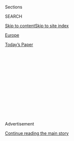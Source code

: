 <div id="app">

<div>

<div>

<div>

<div class="NYTAppHideMasthead css-1q2w90k e1suatyy0">

<div class="section css-ui9rw0 e1suatyy2">

<div class="css-eph4ug er09x8g0">

<div class="css-6n7j50">

</div>

<span class="css-1dv1kvn">Sections</span>

<div class="css-10488qs">

<span class="css-1dv1kvn">SEARCH</span>

</div>

[Skip to content](#site-content)[Skip to site
index](#site-index)

</div>

<div id="masthead-section-label" class="css-1wr3we4 eaxe0e00">

[Europe](https://www.nytimes.com/section/world/europe)

</div>

<div class="css-10698na e1huz5gh0">

</div>

</div>

<div id="masthead-bar-one" class="section hasLinks css-15hmgas e1csuq9d3">

<div class="css-uqyvli e1csuq9d0">

</div>

<div class="css-1uqjmks e1csuq9d1">

</div>

<div class="css-9e9ivx">

[](https://myaccount.nytimes.com/auth/login?response_type=cookie&client_id=vi)

</div>

<div class="css-1bvtpon e1csuq9d2">

[Today’s
Paper](https://www.nytimes.com/section/todayspaper)

</div>

</div>

</div>

</div>

<div data-aria-hidden="false">

<div id="site-content" data-role="main">

<div>

<div class="css-1aor85t" style="opacity:0.000000001;z-index:-1;visibility:hidden">

<div class="css-1hqnpie">

<div class="css-epjblv">

<span class="css-17xtcya">[Europe](/section/world/europe)</span><span class="css-x15j1o">|</span><span class="css-fwqvlz">As
Genoa Inaugurates New Bridge, the Feeling Is
Bittersweet</span>

</div>

<div class="css-k008qs">

<div class="css-1iwv8en">

<span class="css-18z7m18"></span>

<div>

</div>

</div>

<span class="css-1n6z4y">https://nyti.ms/30jnt5D</span>

<div class="css-1705lsu">

<div class="css-4xjgmj">

<div class="css-4skfbu" data-role="toolbar" data-aria-label="Social Media Share buttons, Save button, and Comments Panel with current comment count" data-testid="share-tools">

  - 
  - 
  - 
  - 
    
    <div class="css-6n7j50">
    
    </div>

  - 

</div>

</div>

</div>

</div>

</div>

</div>

<div id="NYT_TOP_BANNER_REGION" class="css-13pd83m">

</div>

<div id="top-wrapper" class="css-1sy8kpn">

<div id="top-slug" class="css-l9onyx">

Advertisement

</div>

[Continue reading the main
story](#after-top)

<div class="ad top-wrapper" style="text-align:center;height:100%;display:block;min-height:250px">

<div id="top" class="place-ad" data-position="top" data-size-key="top">

</div>

</div>

<div id="after-top">

</div>

</div>

<div>

<div id="sponsor-wrapper" class="css-1hyfx7x">

<div id="sponsor-slug" class="css-19vbshk">

Supported by

</div>

[Continue reading the main
story](#after-sponsor)

<div id="sponsor" class="ad sponsor-wrapper" style="text-align:center;height:100%;display:block">

</div>

<div id="after-sponsor">

</div>

</div>

<div class="css-186x18t">

</div>

<div class="css-1vkm6nb ehdk2mb0">

# As Genoa Inaugurates<span class="css-8l6xbc evw5hdy0"> </span>New Bridge, the Feeling Is Bittersweet

</div>

Built in less than two years to replace the collapsed Morandi bridge,
the new span is already a point of pride for Italy. But residents fear
it will not be enough to revive their aging port city.

<div class="css-79elbk" data-testid="photoviewer-wrapper">

<div class="css-z3e15g" data-testid="photoviewer-wrapper-hidden">

</div>

<div class="css-1a48zt4 ehw59r15" data-testid="photoviewer-children">

![<span class="css-16f3y1r e13ogyst0" data-aria-hidden="true">The new
Genoa San Giorgio bridge was built speedily, but its construction and
other infrastructure repairs in the area have made life difficult for
many Genoa
residents.</span><span class="css-cnj6d5 e1z0qqy90" itemprop="copyrightHolder"><span class="css-1ly73wi e1tej78p0">Credit...</span><span><span>Luca
Zennaro/EPA, via
Shutterstock</span></span></span>](https://static01.nyt.com/images/2020/08/03/world/03genoa-new-bridge-sub2/merlin_175214016_41b4457a-b13a-4da7-9ca0-cc69e81911f1-articleLarge.jpg?quality=75&auto=webp&disable=upscale)

</div>

</div>

<div class="css-18e8msd">

<div class="css-vp77d3 epjyd6m0">

<div class="css-1baulvz">

By [<span class="css-1baulvz last-byline" itemprop="name">Gaia
Pianigiani</span>](https://www.nytimes.com/by/gaia-pianigiani)

</div>

</div>

  - 
    
    <div class="css-ld3wwf e16638kd2">
    
    Aug. 2,
    2020
    
    </div>

  - 
    
    <div class="css-4xjgmj">
    
    <div class="css-d8bdto" data-role="toolbar" data-aria-label="Social Media Share buttons, Save button, and Comments Panel with current comment count" data-testid="share-tools">
    
      - 
      - 
      - 
      - 
        
        <div class="css-6n7j50">
        
        </div>
    
      - 
    
    </div>
    
    </div>

</div>

</div>

<div class="section meteredContent css-1r7ky0e" name="articleBody" itemprop="articleBody">

<div class="css-1fanzo5 StoryBodyCompanionColumn">

<div class="css-53u6y8">

GENOA, Italy — Since the dramatic and deadly [collapse of the Morandi
bridge](https://www.nytimes.com/2018/08/14/world/europe/italy-genoa-bridge-collapse.html)
over the Italian port of Genoa two years ago, builders have worked
around the clock, through a judicial investigation and the coronavirus
pandemic, so a new bridge could open on time.

Designed by a native son of the city, the architect Renzo Piano, and
built in a record 15 months, the new Genoa San Giorgio bridge, whose
inauguration is Monday, has become a matter of pride for Genoa and all
of Italy, a symbol of their can-do spirit.

Yet residents and business owners say the accomplishment will hardly
cure the pains of the city, which was shrinking — economically,
demographically and culturally — even before the collapse, which killed
43 people on Aug. 14, 2018.

The loss of one of the city’s main arteries and its fastest east-west
connection compounded all those problems, devastating businesses and
paralyzing life. Today many in Genoa are still suffering and lament that
the new bridge will not be enough to overcome the absence of a broad,
long-term vision to revive their city.

</div>

</div>

<div class="css-1fanzo5 StoryBodyCompanionColumn">

<div class="css-53u6y8">

Though the government and the company that manages the bridge,
Autostrade per l’Italia, or Highways for Italy, gave aid to dozens of
businesses in the area to help them stay afloat, many had to relocate or
remained cut off from the rest of Genoa.

“I lost 50 percent of my business with the collapse; my patients who
lived across the bridge could no longer get here,” said Dr. Fabio
Bertoldi, a veterinarian whose office is about 300 yards north of the
bridge.

“Now I even bike to work,” said Dr. Bertoldi, who lives about 15 miles
away. If he drove, he added, “It would take me three hours to get here
with the construction on the highway.”

A surge of long-overdue infrastructure work has further snarled traffic.
For many of those who live in Genoa, then, the opening of the new bridge
is at best bittersweet.

</div>

</div>

<div class="css-79elbk" data-testid="photoviewer-wrapper">

<div class="css-z3e15g" data-testid="photoviewer-wrapper-hidden">

</div>

<div class="css-1a48zt4 ehw59r15" data-testid="photoviewer-children">

![<span class="css-16f3y1r e13ogyst0" data-aria-hidden="true">An intact
piece of the Morandi bridge after the collapse in August
2018.</span><span class="css-cnj6d5 e1z0qqy90" itemprop="copyrightHolder"><span class="css-1ly73wi e1tej78p0">Credit...</span><span>Nadia
Shira Cohen for The New York
Times</span></span>](https://static01.nyt.com/images/2020/07/31/world/00Genoa-NewBridge2/merlin_142844628_044251c1-e53a-4919-87e1-89af130aa2b4-articleLarge.jpg?quality=75&auto=webp&disable=upscale)

</div>

</div>

<div class="css-1fanzo5 StoryBodyCompanionColumn">

<div class="css-53u6y8">

“We are glad for the new bridge, built so fast, and the maintenance on
the highways, but it all also leaves us a bitter feeling,” said Egle
Possetti, spokeswoman for a group of the victims’ families. “Had they
done it before, our relatives might have been alive.” Ms. Possetti’s
sister, brother-in-law, young nephew and niece were killed when the
bridge fell.

</div>

</div>

<div class="css-1fanzo5 StoryBodyCompanionColumn">

<div class="css-53u6y8">

Genoa’s unique location — wedged between mountains and sea in Italy’s
northeast — makes it hard to reach and even harder to navigate. It takes
five hours to reach Genoa by fast train from Rome, almost twice the time
it takes to go from Rome to Milan, which is only about 40 miles farther
north.

As high-speed trains near the port city, they must switch to older,
slower two-way tracks, which are often flooded by the region’s violent
thunderstorms.

In recent months, dozens of new maintenance sites have forced officials
to limit road traffic.<span class="css-8l6xbc evw5hdy0"> </span>Drivers
endure traffic jams, accompanied by the metallic sound of drilling, that
wind along the city’s picturesque highways, an overlapping series of
viaducts with stunning sea views.

After the vault of a tunnel northwest of Genoa partly collapsed last
year, Italy’s Transportation Ministry ordered a thorough inspection of
the region’s overpasses and bridges. Nearly all had safety problems and
had to be repaired.

“We are prioritizing security,” Placido Migliorino, the engineer in
charge of highway inspections at the ministry, said in a phone
interview.

In the past four months, Mr. Migliorino has traveled weekly to Genoa to
monitor the progress of the maintenance work.

</div>

</div>

<div class="css-1fanzo5 StoryBodyCompanionColumn">

<div class="css-53u6y8">

“About 50 of the galleries are around Genoa, and in some the problems
couldn’t be fixed overnight,” Mr. Migliorino said, referring to the
area’s tunnels. “That’s why cars and trucks have limited circulation.”

Mr. Migliorino has also been examining viaducts and says they, too, have
been poorly maintained.

Emanuele Piccardo, an architecture critic, said, “For a country that
tends to work in emergency mode, constant maintenance is difficult, from
the local to the national
level.”

</div>

</div>

<div class="css-79elbk" data-testid="photoviewer-wrapper">

<div class="css-z3e15g" data-testid="photoviewer-wrapper-hidden">

</div>

<div class="css-1a48zt4 ehw59r15" data-testid="photoviewer-children">

<div class="css-1xdhyk6 erfvjey0">

<span class="css-1ly73wi e1tej78p0">Image</span>

<div class="css-zjzyr8">

<div data-testid="lazyimage-container" style="height:257.77777777777777px">

</div>

</div>

</div>

<span class="css-16f3y1r e13ogyst0" data-aria-hidden="true">The opening
of the new bridge, shown under construction in April, is set for Monday.
Genoa residents are proud, but many have mixed
feelings.</span><span class="css-cnj6d5 e1z0qqy90" itemprop="copyrightHolder"><span class="css-1ly73wi e1tej78p0">Credit...</span><span>Fabio
Bussalino/Getty Images</span></span>

</div>

</div>

<div class="css-1fanzo5 StoryBodyCompanionColumn">

<div class="css-53u6y8">

“You can build the long bypass, or a new bridge,” said Mr. Piccardo, the
curator of “The Collapse of Modernity,” an upcoming book on the
consequences of the Morandi disaster. “But if you don’t rethink mobility
in this narrow valley to make it based on rails instead of wheels, it’s
a waste of time.”

Even with the new bridge’s opening, Mr. Piccardo expects the outlying
Polcevera River valley to remain greatly disconnected from the city
center because of the heavy traffic.

“Building a bridge is an opportunity, but the valley won’t improve just
because of this new infrastructure,” he said.

The valley’s Certosa district, just north of the Morandi viaduct, was
among the hardest hit by the bridge collapse. These days, its residents
mingle in the mornings under trees in the cobblestone piazzas. By
midday, the streets are almost empty as the elderly go indoors to nap.

</div>

</div>

<div class="css-1fanzo5 StoryBodyCompanionColumn">

<div class="css-53u6y8">

The area, once home to the working class of Genoa’s industrial port, is
an urban sprawl divided by the river that the viaduct crossed. Large
department stores and industries line one bank of the river, the port’s
containers and residential neighborhoods the
other.

</div>

</div>

<div class="css-79elbk" data-testid="photoviewer-wrapper">

<div class="css-z3e15g" data-testid="photoviewer-wrapper-hidden">

</div>

<div class="css-1a48zt4 ehw59r15" data-testid="photoviewer-children">

<div class="css-1xdhyk6 erfvjey0">

<span class="css-1ly73wi e1tej78p0">Image</span>

<div class="css-zjzyr8">

<div data-testid="lazyimage-container" style="height:264.8666666666667px">

</div>

</div>

</div>

<span class="css-16f3y1r e13ogyst0" data-aria-hidden="true">Workers on
the bridge in
June.</span><span class="css-cnj6d5 e1z0qqy90" itemprop="copyrightHolder"><span class="css-1ly73wi e1tej78p0">Credit...</span><span>Luca
Zennaro/EPA, via Shutterstock</span></span>

</div>

</div>

<div class="css-1fanzo5 StoryBodyCompanionColumn">

<div class="css-53u6y8">

Certosa residents say that the new bridge will hardly bring them any
closer to the city center. Even Marco Bucci,
Genoa’s<span class="css-8l6xbc evw5hdy0"> </span>mayor, admitted after
the tragedy that he had never been to the district before.

Residents do not expect the area to be reshaped much, despite a subway
stop and the introduction of a park with a memorial for the victims of
the bridge collapse, designed by the famed Italian architect Stefano
Boeri.

“I don’t blame anyone,” said Paolo Lecca, 68, a retiree, as he looked at
the new bridge’s huge working site, where his friends used to live. “But
we don’t even have a hospital here. We need to get to Genoa.”

Christian Giannini, 48, who owns a bike store in Certosa, said: “This
new bridge is beautiful. I just hope they make what is underneath nice,
too.”

Mr. Giannini signed his shop’s lease four days before the Morandi
viaduct collapsed. His store overlooks the large boulevard that ran
under it, which was closed for eight months. Children once played soccer
where cars are now parked.

</div>

</div>

<div class="css-1fanzo5 StoryBodyCompanionColumn">

<div class="css-53u6y8">

“It was somewhat charming,” he smiled. “It reminded me of my childhood
when we drove here to buy the best clothes in town.”

While some businesses relocated during the reconstruction, others closed
for
good.

</div>

</div>

<div class="css-79elbk" data-testid="photoviewer-wrapper">

<div class="css-z3e15g" data-testid="photoviewer-wrapper-hidden">

</div>

<div class="css-1a48zt4 ehw59r15" data-testid="photoviewer-children">

<div class="css-1xdhyk6 erfvjey0">

<span class="css-1ly73wi e1tej78p0">Image</span>

<div class="css-zjzyr8">

<div data-testid="lazyimage-container" style="height:246.17777777777775px">

</div>

</div>

</div>

<span class="css-16f3y1r e13ogyst0" data-aria-hidden="true">A small
memorial for a victim of the Morandi bridge collapse. The tragedy
spurred a wave of infrastructure inspections that revealed broad safety
problems.</span><span class="css-cnj6d5 e1z0qqy90" itemprop="copyrightHolder"><span class="css-1ly73wi e1tej78p0">Credit...</span><span>Massimo
Pinca/Reuters</span></span>

</div>

</div>

<div class="css-1fanzo5 StoryBodyCompanionColumn">

<div class="css-53u6y8">

“I open my store every day, but if people leave here, how are we
supposed to make business?” asked Marianna Correnti, 61, the owner of a
flower shop in the Certosa district. “I had many clients in the
apartment buildings that were demolished, and of course they are gone.”

Gian Battista Cassano owns a large scrap center under the bridge and to
the west. His cameras recorded the Morandi falling, and he was among
those to relocate. Mr. Cassano’s company navigated the red tape to move
to a space half as large, and to install solar panels there. But it
struggled to pay bills and salaries.

“We were left alone,” he said.

Because of the congestion, some Polcevera Valley residents don’t drive
anymore.

“People need to wake up at night to travel with no traffic,” said Teresa
Altovino, 49, a health worker shopping at the local market in Certosa.
“I even stopped going to the beach.”

Ms. Altovino, who was working in the area when the bridge collapsed,
said she walked out of the building that day to see what had happened.
She can still hear the people screaming that morning two years ago.

“The new bridge looks solid, but I won’t take it,” she said. “I am too
scared.”

</div>

</div>

<div>

</div>

</div>

<div>

</div>

<div>

</div>

<div>

</div>

<div>

<div id="bottom-wrapper" class="css-1ede5it">

<div id="bottom-slug" class="css-l9onyx">

Advertisement

</div>

[Continue reading the main
story](#after-bottom)

<div id="bottom" class="ad bottom-wrapper" style="text-align:center;height:100%;display:block;min-height:90px">

</div>

<div id="after-bottom">

</div>

</div>

</div>

</div>

</div>

## Site Index

<div>

</div>

## Site Information Navigation

  - [© <span>2020</span> <span>The New York Times
    Company</span>](https://help.nytimes.com/hc/en-us/articles/115014792127-Copyright-notice)

<!-- end list -->

  - [NYTCo](https://www.nytco.com/)
  - [Contact
    Us](https://help.nytimes.com/hc/en-us/articles/115015385887-Contact-Us)
  - [Work with us](https://www.nytco.com/careers/)
  - [Advertise](https://nytmediakit.com/)
  - [T Brand Studio](http://www.tbrandstudio.com/)
  - [Your Ad
    Choices](https://www.nytimes.com/privacy/cookie-policy#how-do-i-manage-trackers)
  - [Privacy](https://www.nytimes.com/privacy)
  - [Terms of
    Service](https://help.nytimes.com/hc/en-us/articles/115014893428-Terms-of-service)
  - [Terms of
    Sale](https://help.nytimes.com/hc/en-us/articles/115014893968-Terms-of-sale)
  - [Site
    Map](https://spiderbites.nytimes.com)
  - [Help](https://help.nytimes.com/hc/en-us)
  - [Subscriptions](https://www.nytimes.com/subscription?campaignId=37WXW)

</div>

</div>

</div>

</div>
